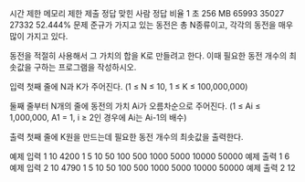 시간 제한	메모리 제한	제출	정답	맞힌 사람	정답 비율
1 초	256 MB	65993	35027	27332	52.444%
문제
준규가 가지고 있는 동전은 총 N종류이고, 각각의 동전을 매우 많이 가지고 있다.

동전을 적절히 사용해서 그 가치의 합을 K로 만들려고 한다. 이때 필요한 동전 개수의 최솟값을 구하는 프로그램을 작성하시오.

입력
첫째 줄에 N과 K가 주어진다. (1 ≤ N ≤ 10, 1 ≤ K ≤ 100,000,000)

둘째 줄부터 N개의 줄에 동전의 가치 Ai가 오름차순으로 주어진다. (1 ≤ Ai ≤ 1,000,000, A1 = 1, i ≥ 2인 경우에 Ai는 Ai-1의 배수)

출력
첫째 줄에 K원을 만드는데 필요한 동전 개수의 최솟값을 출력한다.

예제 입력 1 
10 4200
1
5
10
50
100
500
1000
5000
10000
50000
예제 출력 1 
6
예제 입력 2 
10 4790
1
5
10
50
100
500
1000
5000
10000
50000
예제 출력 2 
12